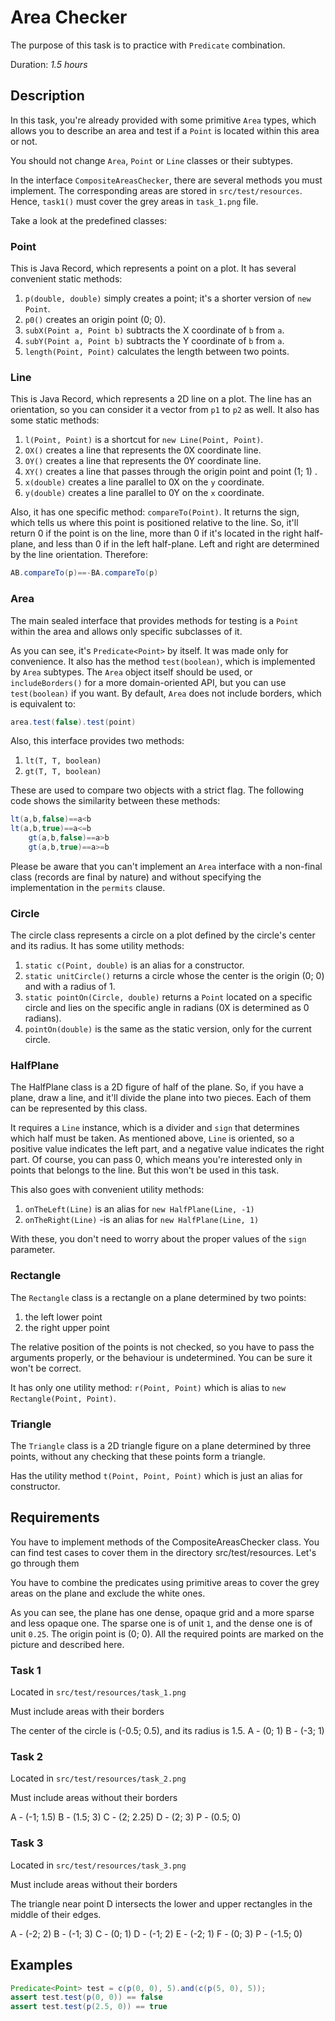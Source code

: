 # Area Checker

The purpose of this task is to practice with `Predicate` combination.

Duration: _1.5 hours_

## Description

In this task, you're already provided with some primitive `Area` types,
which allows you to describe an area and test if a `Point` is located within this area or not.

You should not change `Area`, `Point` or `Line` classes or their subtypes.

In the interface `CompositeAreasChecker`, there are several methods you must implement.
The corresponding areas are stored in `src/test/resources`.
Hence, `task1()` must cover the grey areas in `task_1.png` file.

Take a look at the predefined classes:

### Point

This is Java Record, which represents a point on a plot. It has several convenient static methods:

1. `p(double, double)` simply creates a point; it's a shorter version of `new Point`.
2. `p0()` creates an origin point (0; 0).
3. `subX(Point a, Point b)` subtracts the X coordinate of `b` from `a`.
4. `subY(Point a, Point b)` subtracts the Y coordinate of `b` from `a`.
5. `length(Point, Point)` calculates the length between two points.

### Line

This is Java Record, which represents a 2D line on a plot. The line has an orientation,
so you can consider it a vector from `p1` to `p2` as well.
It also has some static methods:

1. `l(Point, Point)` is a shortcut for `new Line(Point, Point)`.
2. `OX()` creates a line that represents the 0X coordinate line.
3. `OY()` creates a line that represents the 0Y coordinate line.
4. `XY()` creates a line that passes through the origin point and point (1; 1)   .
5. `x(double)` creates a line parallel to 0X on the `y` coordinate.
6. `y(double)` creates a line parallel to 0Y on the `x` coordinate.

Also, it has one specific method: `compareTo(Point)`. It returns the sign,
which tells us where this point is positioned relative to the line.
So, it'll return 0 if the point is on the line, more than 0 if it's
located in the right half-plane, and less than 0 if in the left half-plane.
Left and right are determined by the line orientation. Therefore:

```java
AB.compareTo(p)==-BA.compareTo(p)
```

### Area

The main sealed interface that provides methods for testing is a `Point`
within the area and allows only specific subclasses of it.

As you can see, it's `Predicate<Point>` by itself. It was made only for convenience.
It also has the method `test(boolean)`, which is implemented by `Area` subtypes.
The `Area` object itself should be used, or `includeBorders()` for a more domain-oriented API,
but you can use `test(boolean)` if you want. By default, `Area` does not include borders, which is equivalent to:

```java
area.test(false).test(point)
```

Also, this interface provides two methods:

1. `lt(T, T, boolean)`
2. `gt(T, T, boolean)`

These are used to compare two objects with a strict flag. The following code shows the similarity between these methods:

```java
lt(a,b,false)==a<b
lt(a,b,true)==a<=b
    gt(a,b,false)==a>b
    gt(a,b,true)==a>=b
```

Please be aware that you can't implement an `Area` interface
with a non-final class (records are final by nature) and without specifying the implementation in the `permits` clause.

### Circle

The circle class represents a circle on a plot defined by the circle's center and its radius.
It has some utility methods:

1. `static c(Point, double)` is an alias for a constructor.
2. `static unitCircle()` returns a circle whose the center is the origin (0; 0)
   and with a radius of 1.
3. `static pointOn(Circle, double)` returns a `Point` located on a specific circle
and lies on the specific angle in radians (0X is determined as 0 radians).
4. `pointOn(double)` is the same as the static version, only for the current circle.

### HalfPlane

The HalfPlane class is a 2D figure of half of the plane. So, if you have a plane, draw a line, and
it'll divide the plane into two pieces. Each of them can be represented by this class.

It requires a `Line` instance, which is a divider and `sign` that determines
which half must be taken. As mentioned above, `Line` is oriented, so
a positive value indicates the left part, and a negative value indicates the right part.
Of course, you can pass 0, which means you're interested only in points that belongs to the line.
But this won't be used in this task.

This also goes with convenient utility methods:

1. `onTheLeft(Line)` is an alias for `new HalfPlane(Line, -1)`
2. `onTheRight(Line)` -is an alias for `new HalfPlane(Line, 1)`

With these, you don't need to worry about the proper values of the `sign` parameter.

### Rectangle

The `Rectangle` class is a rectangle on a plane determined by two points:

1. the left lower point
2. the right upper point

The relative position of the points is not checked, so you have to pass
the arguments properly, or the behaviour is undetermined. You can be sure it won't be correct.

It has only one utility method: `r(Point, Point)` which is alias
to `new Rectangle(Point, Point)`.

### Triangle

The `Triangle` class is a 2D triangle figure on a plane determined by three points, without any checking
that these points form a triangle.

Has the utility method `t(Point, Point, Point)` which is just an alias for constructor.

## Requirements

You have to implement methods of the CompositeAreasChecker class.
You can find test cases to cover them in the directory src/test/resources. Let's go through them

You have to combine the predicates using primitive areas to cover the grey areas on the plane
and exclude the white ones.

As you can see, the plane has one dense, opaque grid and a more sparse and less opaque one.
The sparse one is of unit `1`, and the dense one is of unit `0.25`.
The origin point is (0; 0). All the required points are marked on the picture and described here.

### Task 1

Located in `src/test/resources/task_1.png`

Must include areas with their borders

The center of the circle is (-0.5; 0.5), and its radius is 1.5.
A - (0; 1)
B - (-3; 1)

### Task 2

Located in `src/test/resources/task_2.png`

Must include areas without their borders

A - (-1; 1.5)
B - (1.5; 3)
C - (2; 2.25)
D - (2; 3)
P - (0.5; 0)

### Task 3

Located in `src/test/resources/task_3.png`

Must include areas without their borders

The triangle near point D intersects the lower and upper rectangles in the middle of their edges.

A - (-2; 2)
B - (-1; 3)
C - (0; 1)
D - (-1; 2)
E - (-2; 1)
F - (0; 3)
P - (-1.5; 0)

## Examples

```java
Predicate<Point> test = c(p(0, 0), 5).and(c(p(5, 0), 5));
assert test.test(p(0, 0)) == false
assert test.test(p(2.5, 0)) == true
```
